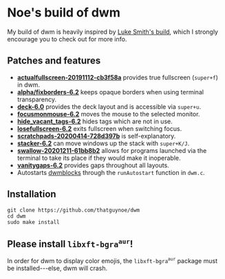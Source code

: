 # Noe's build of dwm

My build of dwm is heavily inspired by [Luke Smith's build](https://github.com/LukeSmithxyz/dwm), which I strongly encourage you to check out for more info.

## Patches and features

* [**actualfullscreen-20191112-cb3f58a**](https://dwm.suckless.org/patches/actualfullscreen/dwm-actualfullscreen-20191112-cb3f58a.diff) provides true fullscreen (`super+f`) in dwm.
* [**alpha/fixborders-6.2**](https://dwm.suckless.org/patches/alpha/dwm-fixborders-6.2.diff) keeps opaque borders when using terminal transparency.
* [**deck-6.0**](https://dwm.suckless.org/patches/deck/dwm-deck-6.0.diff) provides the deck layout and is accessible via `super+u`.
* [**focusmonmouse-6.2**](https://dwm.suckless.org/patches/focusmonmouse/dwm-focusmonmouse-6.2.diff) moves the mouse to the selected monitor.
* [**hide_vacant_tags-6.2**](https://dwm.suckless.org/patches/hide_vacant_tags/dwm-hide_vacant_tags-6.2.diff) hides tags which are not in use.
* [**losefullscreen-6.2**](https://github.com/bakkeby/patches/blob/master/dwm/dwm-losefullscreen-6.2.diff) exits fullscreen when switching focus.
* [**scratchpads-20200414-728d397b**](https://dwm.suckless.org/patches/scratchpads/dwm-scratchpads-20200414-728d397b.diff) is self-explanatory.
* [**stacker-6.2**](https://dwm.suckless.org/patches/stacker/dwm-stacker-6.2.diff) can move windows up the stack with `super+K/J`.
* [**swallow-20201211-61bb8b2**](https://dwm.suckless.org/patches/swallow/dwm-swallow-20201211-61bb8b2.diff) allows for programs launched via the terminal to take its place if they would make it inoperable.
* [**vanitygaps-6.2**](https://dwm.suckless.org/patches/vanitygaps/dwm-vanitygaps-6.2.diff) provides gaps throughout all layouts.
* Autostarts [dwmblocks](http://github.com/thatguynoe/dwmblocks) through the `runAutostart` function in `dwm.c`.

## Installation

```
git clone https://github.com/thatguynoe/dwm
cd dwm
sudo make install
```

## Please install `libxft-bgra`<sup>`aur`</sup>!

In order for dwm to display color emojis, the `libxft-bgra`<sup>`aur`</sup> package must be installed---else, dwm will crash.
